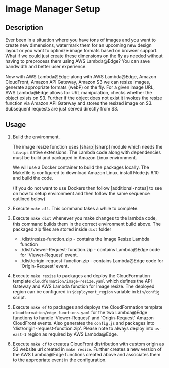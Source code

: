 # Image Manager Setup

## Description

Ever been in a situation where you have tons of images and you want to create new dimensions, watermark them for an upcoming new design layout or you want to optimize image formats based on browser support.
What if we could just create these dimensions on the fly as needed without having to preprocess them using AWS Lambda@Edge? You can save bandwidth and better user experience.

Now with AWS Lambda@Edge along with AWS Lambda@Edge, Amazon CloudFront, Amazon API Gateway, Amazon S3 we can resize images, generate appropriate formats (webP) on the fly. For a given image URL, AWS Lambda@Edge allows for URL manipulation, checks whether the object exists on S3. Further if the object does not exist it invokes the resize function via Amazon API Gateway and stores the resized image on S3.
Subsequent requests are just served directly from S3.

## Usage

1. Build the environment.

    The image resize function uses [sharp][sharp] module which needs the `libvips` native extensions. The Lambda code along with dependencies must be build and packaged in Amazon Linux environment.

    We will use a Docker container to build the packages locally. The Makefile is configured to download Amazon Linux, install Node.js 6.10 and build the code.

    (If you do not want to use Dockers then follow [additional-notes] to see on how to setup environment and then follow the same sequence outlined below)

1. Execute `make all`. This command takes a while to complete.

1.  Execute `make dist` whenever you make changes to the lambda code, this command builds them in the correct environment build above. The packaged zip files are stored inside `dist` folder
    - ./dist/resize-function.zip - contains the Image Resize Lambda function
    - ./dist/Viewer-Request-function.zip - contains Lambda@Edge code for 'Viewer-Request' event.
    - ./dist/origin-request-function.zip - contains Lambda@Edge code for 'Origin-Request' event.

1.  Execute `make resize` to packages and deploy the CloudFormation template `cloudformation/image-resize.yaml` which defines the API Gateway and AWS Lambda function for Image resize.
The deployed region can be configured in `$deployment_region` variable in `bin/config` script.

1.  Execute `make ef` to packages and deploys the CloudFormation template `cloudformation/edge-functions.yaml` for the two Lambda@Edge functions to handle 'Viewer-Request' and 'Origin-Request' Amazon CloudFront events. Also generates the `config.js` and packages into 'dist/origin-request-function.zip'. Please note to always deploy into `us-east-1` region as required by AWS Lambda@Edge.

1.  Execute `make cf` to creates CloudFront distribution with custom origin as S3 website url created in `make resize`. Further creates a new version of the AWS Lambda@Edge functions created above and associates them to the appropriate event in the configuration.
